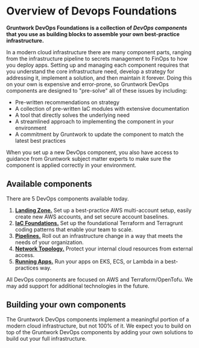 # Overview of Devops Foundations

**Gruntwork DevOps Foundations is a collection of _DevOps components_ that you use as building blocks to assemble your own best-practice infrastructure.**

In a modern cloud infrastructure there are many component parts, ranging from the infrastructure pipeline to secrets management to FinOps to how you deploy apps. Setting up and managing each component requires that you understand the core infrastructure need, develop a strategy for addressing it, implement a solution, and then maintain it forever. Doing this on your own is expensive and error-prone, so Gruntwork DevOps components are designed to "pre-solve" all of these issues by including:

- Pre-written recommendations on strategy
- A collection of pre-written IaC modules with extensive documentation
- A tool that directly solves the underlying need
- A streamlined approach to implementing the component in your environment
- A commitment by Gruntwork to update the component to match the latest best practices

When you set up a new DevOps component, you also have access to guidance from Gruntwork subject matter experts to make sure the component is applied correctly in your environment.

## Available components

There are 5 DevOps components available today.

1. **[Landing Zone.](/2.0/docs/pipelines/installation/prerequisites/awslandingzone)** Set up a best-practice AWS multi-account setup, easily create new AWS accounts, and set secure account baselines.
1. **[IaC Foundations.](./iac-foundations)** Set up the foundational Terraform and Terragrunt coding patterns that enable your team to scale.
1. **[Pipelines.](../pipelines)** Roll out an infrastructure change in a way that meets the needs of your organization.
1. **[Network Topology.](../network-topology)** Protect your internal cloud resources from external access.
1. **[Running Apps.](../running-apps)** Run your apps on EKS, ECS, or Lambda in a best-practices way.

All DevOps components are focused on AWS and Terraform/OpenTofu. We may add support for additional technologies in the future.

## Building your own components

The Gruntwork DevOps components implement a meaningful portion of a modern cloud infrastructure, but not 100% of it. We expect you to build on top of the Gruntwork DevOps components by adding your own solutions to build out your full infrastructure.


<!-- ##DOCS-SOURCER-START
{
  "sourcePlugin": "local-copier",
  "hash": "8443059126ca0f93cea9eea74cdb19ad"
}
##DOCS-SOURCER-END -->
